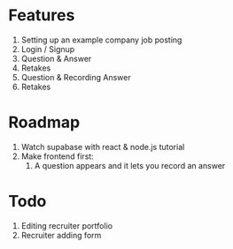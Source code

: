 # Features
1. Setting up an example company job posting
2. Login / Signup
3. Question & Answer
4. Retakes
5. Question & Recording Answer
6. Retakes

# Roadmap
1. Watch supabase with react & node.js tutorial
2. Make frontend first:
   1. A question appears and it lets you record an answer


# Todo
1. Editing recruiter portfolio
2. Recruiter adding form